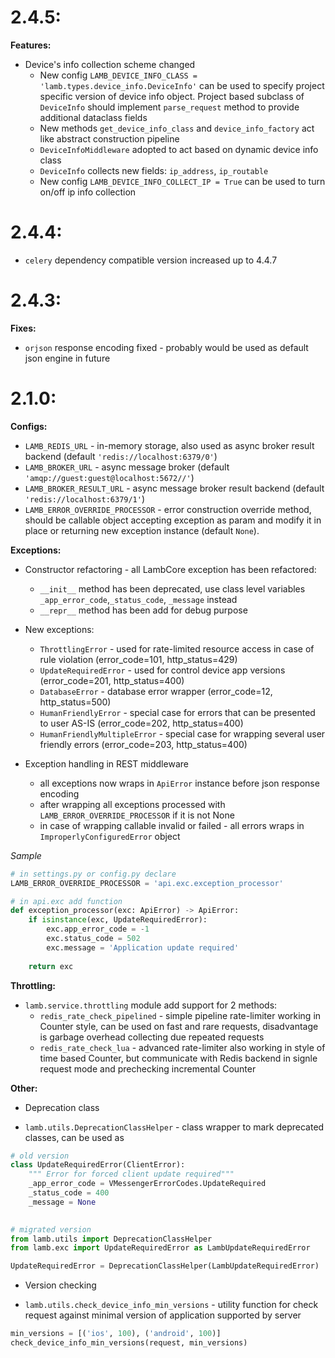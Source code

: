 
# 2.4.5:

**Features:**

* Device's info collection scheme changed
  - New config `LAMB_DEVICE_INFO_CLASS = 'lamb.types.device_info.DeviceInfo'`  can be used to specify project specific version of device info object. Project based subclass of `DeviceInfo` should implement `parse_request` method to provide additional dataclass fields
  - New methods `get_device_info_class` and `device_info_factory` act like abstract construction pipeline
  - `DeviceInfoMiddleware` adopted to act based on dynamic device info class
  - `DeviceInfo` collects new fields: `ip_address`, `ip_routable`
  - New config `LAMB_DEVICE_INFO_COLLECT_IP = True` can be used to turn on/off ip info collection

# 2.4.4:

* `celery` dependency compatible version increased up to 4.4.7
  
# 2.4.3:

**Fixes:**

* `orjson` response encoding fixed - probably would be used as default json engine in future 
 

# 2.1.0:

**Configs:**

* `LAMB_REDIS_URL` - in-memory storage, also used as async broker result backend (default `'redis://localhost:6379/0'`)
* `LAMB_BROKER_URL` - async message broker (default `'amqp://guest:guest@localhost:5672//'`)
* `LAMB_BROKER_RESULT_URL` - async message broker result backend (default `'redis://localhost:6379/1'`)
* `LAMB_ERROR_OVERRIDE_PROCESSOR` - error construction override method, should be callable object accepting exception as param and modify it in place or returning new exception instance (default `None`). 

**Exceptions:**

* Constructor refactoring - all LambCore exception has been refactored:
  - `__init__` method has been deprecated, use class level variables `_app_error_code`,`_status_code`, `_message` instead
  - `__repr__` method has been add for debug purpose
* New exceptions:
  -  `ThrottlingError` - used for rate-limited resource access in case of rule violation (error_code=101, http_status=429)
  -  `UpdateRequiredError` - used for control device app versions (error_code=201, http_status=400)
  -  `DatabaseError` - database error wrapper (error_code=12, http_status=500)
  -  `HumanFriendlyError` - special case for errors that can be presented to user AS-IS (error_code=202, http_status=400)
  -  `HumanFriendlyMultipleError` - special case for wrapping several user friendly errors (error_code=203, http_status=400)

* Exception handling in REST middleware
  -  all exceptions now wraps in `ApiError` instance before json response encoding
  -  after wrapping all exceptions processed with `LAMB_ERROR_OVERRIDE_PROCESSOR` if it is not None
  -  in case of wrapping callable invalid or failed - all errors wraps in `ImproperlyConfiguredError` object

*Sample*  

```python
# in settings.py or config.py declare
LAMB_ERROR_OVERRIDE_PROCESSOR = 'api.exc.exception_processor'

# in api.exc add function
def exception_processor(exc: ApiError) -> ApiError:
    if isinstance(exc, UpdateRequiredError):
        exc.app_error_code = -1
        exc.status_code = 502
        exc.message = 'Application update required'
        
    return exc
```

**Throttling:**

* `lamb.service.throttling` module add support for 2 methods:
	- `redis_rate_check_pipelined` - simple pipeline rate-limiter working in Counter style, can be used on fast and rare requests, disadvantage is garbage overhead collecting due repeated requests
	- `redis_rate_check_lua` - advanced rate-limiter also working in style of time based Counter, but communicate with Redis backend in signle request mode and prechecking incremental Counter

**Other:**

* Deprecation class 
 - `lamb.utils.DeprecationClassHelper` - class wrapper to mark deprecated classes, can be used as

```python
# old version
class UpdateRequiredError(ClientError):
    """ Error for forced client update required"""
    _app_error_code = VMessengerErrorCodes.UpdateRequired
    _status_code = 400
    _message = None
    

# migrated version
from lamb.utils import DeprecationClassHelper
from lamb.exc import UpdateRequiredError as LambUpdateRequiredError

UpdateRequiredError = DeprecationClassHelper(LambUpdateRequiredError)
```

* Version checking
 - `lamb.utils.check_device_info_min_versions` - utility function for check request against minimal version of application supported by server

```python
min_versions = [('ios', 100), ('android', 100)]
check_device_info_min_versions(request, min_versions)
```

